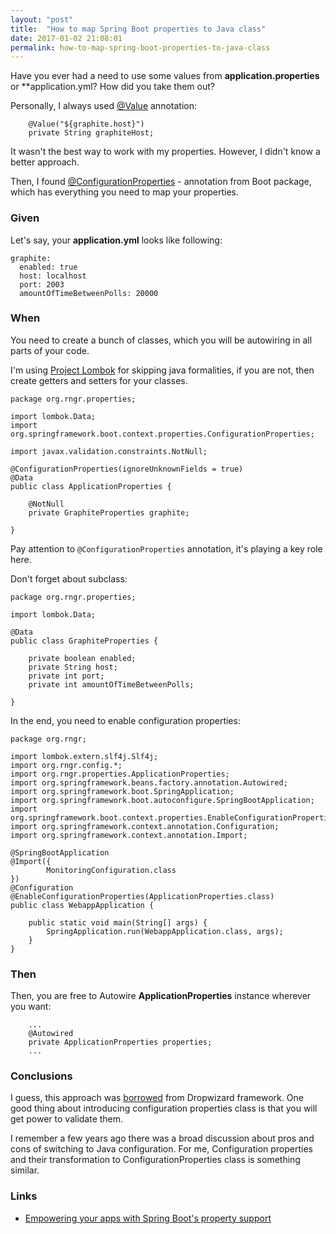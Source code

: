 ```yaml
---
layout: "post"
title:  "How to map Spring Boot properties to Java class"
date: 2017-01-02 21:08:01
permalink: how-to-map-spring-boot-properties-to-java-class
---
```



Have you ever had a need to use some values from **application.properties** or **application.yml? How did you take them out?

Personally, I always used [@Value](http://docs.spring.io/spring/docs/current/javadoc-api/org/springframework/beans/factory/annotation/Value.html) annotation:

```
    @Value("${graphite.host}")
    private String graphiteHost;
```

It wasn't the best way to work with my properties. However, I didn't know a better approach.

Then, I found [@ConfigurationProperties](http://docs.spring.io/spring-boot/docs/1.1.7.RELEASE/api/org/springframework/boot/context/properties/ConfigurationProperties.html) - annotation from Boot package, which has everything you need to map your properties. 

### <a href="#given" name="given"><i class="fa fa-link anchor" aria-hidden="true"></i></a> Given

Let's say, your **application.yml** looks like following:

```
graphite:
  enabled: true
  host: localhost
  port: 2003
  amountOfTimeBetweenPolls: 20000
```

### <a href="#when" name="when"><i class="fa fa-link anchor" aria-hidden="true"></i></a> When


You need to create a bunch of classes, which you will be autowiring in all parts of your code.

I'm using [Project Lombok](https://projectlombok.org/) for skipping java formalities, if you are not, then create getters and setters for your classes. 

```
package org.rngr.properties;

import lombok.Data;
import org.springframework.boot.context.properties.ConfigurationProperties;

import javax.validation.constraints.NotNull;

@ConfigurationProperties(ignoreUnknownFields = true)
@Data
public class ApplicationProperties {

    @NotNull
    private GraphiteProperties graphite;

}
```

Pay attention to `@ConfigurationProperties` annotation, it's playing a key role here.

Don't forget about subclass:

```
package org.rngr.properties;

import lombok.Data;

@Data
public class GraphiteProperties {

    private boolean enabled;
    private String host;
    private int port;
    private int amountOfTimeBetweenPolls;

}
```

In the end, you need to enable configuration properties:

```
package org.rngr;

import lombok.extern.slf4j.Slf4j;
import org.rngr.config.*;
import org.rngr.properties.ApplicationProperties;
import org.springframework.beans.factory.annotation.Autowired;
import org.springframework.boot.SpringApplication;
import org.springframework.boot.autoconfigure.SpringBootApplication;
import org.springframework.boot.context.properties.EnableConfigurationProperties;
import org.springframework.context.annotation.Configuration;
import org.springframework.context.annotation.Import;

@SpringBootApplication
@Import({
		MonitoringConfiguration.class
})
@Configuration
@EnableConfigurationProperties(ApplicationProperties.class)
public class WebappApplication {

	public static void main(String[] args) {
		SpringApplication.run(WebappApplication.class, args);
	}
}
```

### <a href="#then" name="then"><i class="fa fa-link anchor" aria-hidden="true"></i></a> Then

Then, you are free to Autowire **ApplicationProperties** instance wherever you want:

```
    ...
    @Autowired
    private ApplicationProperties properties;
    ...
```

### <a href="#conclusions" name="conclusions"><i class="fa fa-link anchor" aria-hidden="true"></i></a> Conclusions

I guess, this approach was [borrowed](https://github.com/dropwizard/dropwizard/blob/master/dropwizard-core/src/main/java/io/dropwizard/Configuration.java) from Dropwizard framework. One good thing about introducing configuration properties class is that you will get power to validate them.

I remember a few years ago there was a broad discussion about pros and cons of switching to Java configuration. For me, Configuration properties and their transformation to ConfigurationProperties class is something similar.

### <a href="#links" name="links"><i class="fa fa-link anchor" aria-hidden="true"></i></a> Links

* [Empowering your apps with Spring Boot's property support](https://spring.io/blog/2013/10/30/empowering-your-apps-with-spring-boot-s-property-support)